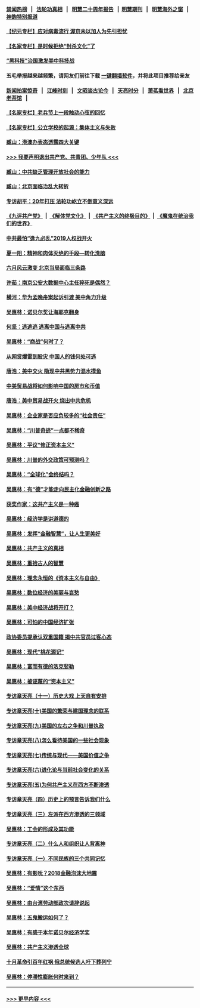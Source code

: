 #### [禁闻热榜](热点新闻.md?=0)  &nbsp;&nbsp;|&nbsp;&nbsp; [法轮功真相](https://github.com/gfw-breaker/truth/blob/master/README.md?=0) &nbsp;&nbsp;|&nbsp;&nbsp; [明慧二十周年报告](https://github.com/gfw-breaker/mh-reports/blob/master/README.md?=0) &nbsp;&nbsp;|&nbsp;&nbsp;[明慧期刊](https://github.com/gfw-breaker/mh-qikan) &nbsp;&nbsp;|&nbsp;&nbsp; [明慧海外之窗](https://github.com/gfw-breaker/mh-news/blob/master/README.md?=0) &nbsp;&nbsp;|&nbsp;&nbsp; [神韵特别报道](https://github.com/gfw-breaker/mh-news/blob/master/shenyun.md?=0)
#### [【纪元专栏】应对病毒流行 渥京未以加人为先引担忧](../pages/nsc423/n11875714.md?t=03050202) 
#### [【名家专栏】是时候拒绝“封杀文化”了](../pages/nsc423/n11814093.md?t=03050202) 
#### [“黑科技”治国激发美中科技战](../pages/nsc423/n11638056.md?t=03050202) 
#### 五毛举报越来越频繁，请网友们前往下载 [一键翻墙软件](https://github.com/gfw-breaker/ssr-accounts)，并将此项目推荐给亲友
#### [新闻拍案惊奇](https://github.com/gfw-breaker/banned-news/blob/master/pages/link4.md) &nbsp;&nbsp;|&nbsp;&nbsp; [江峰时刻](https://github.com/gfw-breaker/banned-news/blob/master/pages/link4.md) &nbsp;&nbsp;|&nbsp;&nbsp; [文昭谈古论今](https://github.com/gfw-breaker/banned-news/blob/master/pages/link4.md) &nbsp;&nbsp;|&nbsp;&nbsp; [天亮时分](https://github.com/gfw-breaker/banned-news/blob/master/pages/link4.md) &nbsp;&nbsp;|&nbsp;&nbsp; [萧茗看世界](https://github.com/gfw-breaker/banned-news/blob/master/pages/link4.md) &nbsp;&nbsp;|&nbsp;&nbsp; [北京老茶馆](https://github.com/gfw-breaker/banned-news/blob/master/pages/link4.md) &nbsp;&nbsp;|&nbsp;&nbsp; 
#### [【名家专栏】老兵节上一段触动心弦的回忆](../pages/nsc423/n11646016.md?t=03050202) 
#### [【名家专栏】公立学校的起源：集体主义与失败](../pages/nsc423/n11601833.md?t=03050202) 
#### [臧山：港澳办表态透露四大关键](../pages/nsc423/n11421628.md?t=03050202) 
#### [>>> 我要声明退出共产党、共青团、少年队 <<<](https://github.com/begood0513/goodnews/blob/master/quit/letter.md) 
#### [臧山：中共缺乏管理开放社会的能力](../pages/nsc423/n11407457.md?t=03050202) 
#### [臧山：北京面临治乱大转折](../pages/nsc423/n11406895.md?t=03050202) 
#### [专访胡平：20年打压 法轮功屹立不倒意义深远](../pages/nsc423/n11398800.md?t=03050202) 
#### [《九评共产党》](https://github.com/begood0513/9ping.md/blob/master/README.md) &nbsp;|&nbsp; [《解体党文化》](../../../../jtdwh.md/blob/master/README.md)  &nbsp;|&nbsp; [《共产主义的终极目的》](../../../../gczydzjmd.md/blob/master/README.md) &nbsp;|&nbsp; [《魔鬼在统治我们的世界》](../../../../mgztzwmdsj.md/blob/master/README.md) 
#### [中共最怕“逢九必乱”2019人权战开火](../pages/nsc423/n11385248.md?t=03050202) 
#### [夏一阳：精神和肉体灭绝的手段—转化洗脑](../pages/nsc423/n11368250.md?t=03050202) 
#### [六月风云激变 北京当局面临三条路](../pages/nsc423/n11313668.md?t=03050202) 
#### [许茹：南京公安大数据中心主任猝死是偶然？](../pages/nsc423/n11064744.md?t=03050202) 
#### [横河：华为孟晚舟案起诉引渡 美中角力升级](../pages/nsc423/n11027230.md?t=03050202) 
#### [吴惠林：诺贝尔奖让海耶克翻身](../pages/nsc423/n10890049.md?t=03050202) 
#### [何坚：逃逃逃 逃离中国与逃离中共](../pages/nsc423/n10592891.md?t=03050202) 
#### [吴惠林：“商战”何时了？](../pages/nsc423/n10573558.md?t=03050202) 
#### [从网贷爆雷到股灾 中国人的钱何处可逃](../pages/nsc423/n10572800.md?t=03050202) 
#### [唐浩：美中交火 隐现中共黑势力混水摸鱼](../pages/nsc423/n10544040.md?t=03050202) 
#### [中美贸易战将如何影响中国的房市和币值](../pages/nsc423/n10543697.md?t=03050202) 
#### [唐浩：美中贸易战开火 烧出中共危机](../pages/nsc423/n10540126.md?t=03050202) 
#### [吴惠林：企业家是否应负较多的“社会责任”](../pages/nsc423/n10535022.md?t=03050202) 
#### [吴惠林：“川普奇迹”一点都不稀奇](../pages/nsc423/n10512808.md?t=03050202) 
#### [吴惠林：平议“修正资本主义”](../pages/nsc423/n10495724.md?t=03050202) 
#### [吴惠林：川普的外交政策可预测吗？](../pages/nsc423/n10462387.md?t=03050202) 
#### [吴惠林：“全球化”会终结吗？](../pages/nsc423/n10452838.md?t=03050202) 
#### [吴惠林：有“德”才能走向民主化金融创新之路](../pages/nsc423/n10432292.md?t=03050202) 
#### [获奖作家：这共产主义是一种癌](../pages/nsc423/n10431541.md?t=03050202) 
#### [吴惠林：经济学是讲道德的](../pages/nsc423/n10398014.md?t=03050202) 
#### [吴惠林：发挥“金融智慧”，让人生更美好](../pages/nsc423/n10375019.md?t=03050202) 
#### [吴惠林：共产主义的真相](../pages/nsc423/n10351394.md?t=03050202) 
#### [吴惠林：重拾古人的智慧](../pages/nsc423/n10337691.md?t=03050202) 
#### [吴惠林：理念永恒的《资本主义与自由》](../pages/nsc423/n10316274.md?t=03050202) 
#### [吴惠林：数位经济的美丽与哀愁](../pages/nsc423/n10292946.md?t=03050202) 
#### [吴惠林：美中经济战将开打？](../pages/nsc423/n10258825.md?t=03050202) 
#### [吴惠林：可怕的中国经济扩张](../pages/nsc423/n10219147.md?t=03050202) 
#### [政协委员提承认双重国籍 揭中共官员过客心态](../pages/nsc423/n10208809.md?t=03050202) 
#### [吴惠林：现代“桃花源记”](../pages/nsc423/n10185234.md?t=03050202) 
#### [吴惠林：富而有德的洛克斐勒](../pages/nsc423/n10142264.md?t=03050202) 
#### [吴惠林：被诬蔑的“资本主义”](../pages/nsc423/n10124816.md?t=03050202) 
#### [专访章天亮（十一）历史大戏 上天自有安排](../pages/nsc423/n10094905.md?t=03050202) 
#### [专访章天亮(十)美国的繁荣与建国理念的联系](../pages/nsc423/n10094899.md?t=03050202) 
#### [专访章天亮(九)美国的左右之争和川普执政](../pages/nsc423/n10094889.md?t=03050202) 
#### [专访章天亮(八)怎么看待美国的一些社会现象](../pages/nsc423/n10094857.md?t=03050202) 
#### [专访章天亮(七)传统与现代——美国价值之争](../pages/nsc423/n10093140.md?t=03050202) 
#### [专访章天亮(六)进化论与当前社会变化的关系](../pages/nsc423/n10092036.md?t=03050202) 
#### [专访章天亮(五)为何共产主义在西方不断渗透](../pages/nsc423/n10083620.md?t=03050202) 
#### [专访章天亮（四）历史上的预言告诉我们什么](../pages/nsc423/n10083606.md?t=03050202) 
#### [专访章天亮（三）左派在西方渗透的三领域](../pages/nsc423/n10081115.md?t=03050202) 
#### [吴惠林：工会的形成及其功能](../pages/nsc423/n10080633.md?t=03050202) 
#### [专访章天亮（二）什么人和组织让人背离神](../pages/nsc423/n10076637.md?t=03050202) 
#### [专访章天亮（一）不同民族的三个共同记忆](../pages/nsc423/n10074188.md?t=03050202) 
#### [吴惠林：有影呒？2018金融泡沫大地震](../pages/nsc423/n10040534.md?t=03050202) 
#### [吴惠林：“爱情”这个东西](../pages/nsc423/n10019423.md?t=03050202) 
#### [吴惠林：由台湾劳动部政次请辞说起](../pages/nsc423/n9979679.md?t=03050202) 
#### [吴惠林：五鬼搬运如何了？](../pages/nsc423/n9925338.md?t=03050202) 
#### [吴惠林：有感于本年诺贝尔经济学奖](../pages/nsc423/n9871883.md?t=03050202) 
#### [吴惠林：共产主义渗透全球](../pages/nsc423/n9812748.md?t=03050202) 
#### [十月革命引百年红祸 俄总统候选人吁下葬列宁](../pages/nsc423/n9810182.md?t=03050202) 
#### [吴惠林：停滞性膨胀何时来到？](../pages/nsc423/n9764136.md?t=03050202) 

----
#### [ >>> 更早内容 <<< ](../indexes/nsc423-earlier.md)
